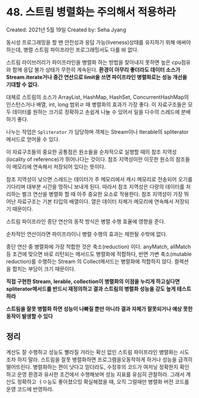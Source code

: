 # 48. 스트림 병렬화는 주의해서 적용하라

Created: 2021년 5월 19일
Created by: Seha Jyang

동시성 프로그래밍을 할 땐 안전성과 응답 가능(liveness)상태를 유지하기 위해 애써야 하는데, 병렬 스트림 파이프라인 프로그래밍서도 다를 바 없다.

스트림 라이브러리가 파이프라인을 병렬화 하는 방법을 찾아내지 못하면 높은 cpu점유와 함께 응답 불가 상태가 무한히 계속된다. **환경이 아무리 좋더라도 데이터 소스가 Stream.iterate거나 중간 연산으로 limit을 쓰면 파이프라인 병렬화로는 성능 개선을 기대할 수 없다.**

대체로 스트림의 소스가 ArrayList, HashMap, HashSet, ConcurrentHashMap의 인스턴스거나 배열, int, long 범위ㄹ 때 병렬화의 효과가 가장 좋다. 이 자료구조들은 모두 데이터를 원하는 크기로 정확하고 손쉽게 나눌 수 있어서 일을 다수의 스레드에 분배하기 좋다.

나누는 작업은 `Spliterator` 가 담당하며 객체는 Stream이나 Iterable의 spliterator 메서드로 얻어올 수 있다.

이 자료구조들의 중요한 공통점은 원소들을 순차적으로 실행할 때의 참조 지역성(locality of reference)가 뛰어나다는 것이다. 참조 지역성이란 이웃한 원소의 참조들이 메모리에 연속해서 저장되어 있다는 뜻이다.

참조 지역성이 낮으면 스레드는 데이터가 주 메모리에서 캐시 메모리로 전송되어 오기를 기다리며 대부분 시간을 멍하니 보내게 된다. 따라서 참조 지역성은 다량의 데이터를 처리하는 벌크 연산을 병렬화 할 때 아주 중요한 요소로 작용한다. 참조 지역성이 가장 뛰어난 자료구조는 기본 타입의 배열이다. 열은 데이터 자체가 메모리에 연속해서 저장되기 때문이다.

스트림 파이프라인 종단 연산의 동작 방식은 병렬 수행 효율에 영향을 준다.

순차적인 연산이라면 파이프라이니 병렬 수행의 효과는 제한될 수밖에 없다. 

종단 연산 중 병렬화에 가장 적합한 것은 축소(reduction) 이다. anyMatch, allMatch 등 조건에 맞으면 바로 리턴되는 메서드도 병렬화에 적합하다, 반면 가변 축소(mutable reduction)를 수행하는 Stream 의 Collect메서드는 병렬화에 적합하지 않다. 컬렉션을 합치는 부담이 크기 때문이다.

**직접 구현한 Stream, Ierable, collection이 병렬화의 이점을 누리게 하고싶다면 spliterator메서드를 반드시 재정의하고 결과 스트림의 병렬화 성능을 강도 높게 테스트하라**

**스트림을 잘못 병렬화 하면 성능이 나빠질 뿐만 아니라 결과 자체가 잘못되거나 예상 못한 동작이 발생할 수 있다**

## 정리

계산도 잘 수행하고 성능도 빨라질 거라는 확신 없인 스트림 파이프라인 병렬화는 시도조차 하지 말라. 스트림을 잘못 병렬화하면 프로그램을오동작하게 하거나 성능을 급격히 떨어뜨린다. 병렬화하는 편이 낫다고 믿더라도, 수정후의 코드가 여저닣 정확한지 확인하고 운영 환경과 유사한 조건에서 수행해보며 성능 지표를 유심히 관찰하라. 그래서 계산도 정확하고 ㅓㅇ능도 좋아졌으밍 확실해졌을 때, 오직 그럴때만 병렬화 버전 코드를 운영 코드에 반영하라.